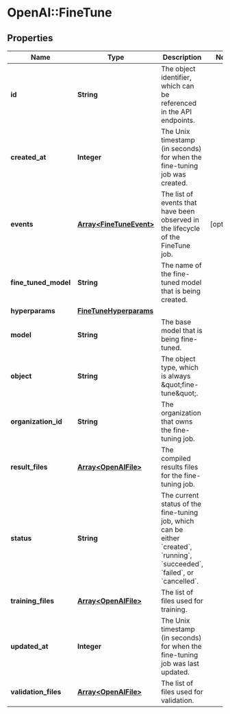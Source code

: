 # OpenAI::FineTune

## Properties
Name | Type | Description | Notes
------------ | ------------- | ------------- | -------------
**id** | **String** | The object identifier, which can be referenced in the API endpoints. | 
**created_at** | **Integer** | The Unix timestamp (in seconds) for when the fine-tuning job was created. | 
**events** | [**Array&lt;FineTuneEvent&gt;**](FineTuneEvent.md) | The list of events that have been observed in the lifecycle of the FineTune job. | [optional] 
**fine_tuned_model** | **String** | The name of the fine-tuned model that is being created. | 
**hyperparams** | [**FineTuneHyperparams**](FineTuneHyperparams.md) |  | 
**model** | **String** | The base model that is being fine-tuned. | 
**object** | **String** | The object type, which is always \&quot;fine-tune\&quot;. | 
**organization_id** | **String** | The organization that owns the fine-tuning job. | 
**result_files** | [**Array&lt;OpenAIFile&gt;**](OpenAIFile.md) | The compiled results files for the fine-tuning job. | 
**status** | **String** | The current status of the fine-tuning job, which can be either &#x60;created&#x60;, &#x60;running&#x60;, &#x60;succeeded&#x60;, &#x60;failed&#x60;, or &#x60;cancelled&#x60;. | 
**training_files** | [**Array&lt;OpenAIFile&gt;**](OpenAIFile.md) | The list of files used for training. | 
**updated_at** | **Integer** | The Unix timestamp (in seconds) for when the fine-tuning job was last updated. | 
**validation_files** | [**Array&lt;OpenAIFile&gt;**](OpenAIFile.md) | The list of files used for validation. | 

